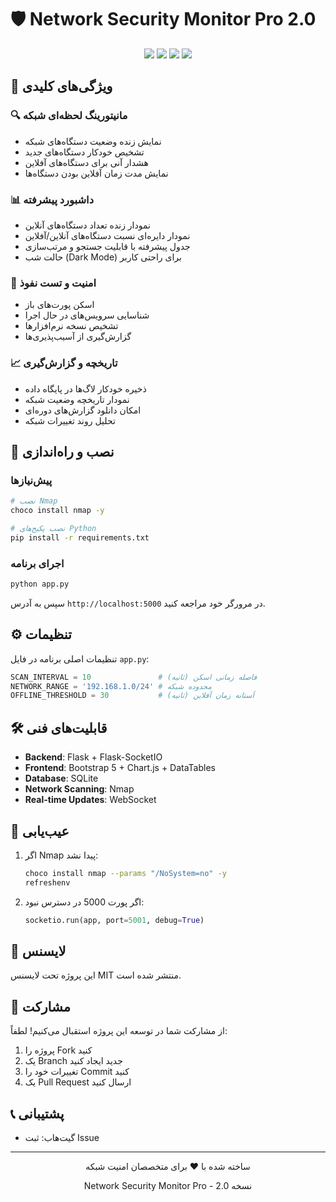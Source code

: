 # 🛡️ Network Security Monitor Pro 2.0

<div align="center">
  <img src="https://img.shields.io/badge/Python-3.8%2B-blue.svg"/>
  <img src="https://img.shields.io/badge/Flask-2.0%2B-green.svg"/>
  <img src="https://img.shields.io/badge/License-MIT-yellow.svg"/>
  <img src="https://img.shields.io/badge/Version-2.0-red.svg"/>
</div>

## 🌟 ویژگی‌های کلیدی

### 🔍 مانیتورینگ لحظه‌ای شبکه
- نمایش زنده وضعیت دستگاه‌های شبکه
- تشخیص خودکار دستگاه‌های جدید
- هشدار آنی برای دستگاه‌های آفلاین
- نمایش مدت زمان آفلاین بودن دستگاه‌ها

### 📊 داشبورد پیشرفته
- نمودار زنده تعداد دستگاه‌های آنلاین
- نمودار دایره‌ای نسبت دستگاه‌های آنلاین/آفلاین
- جدول پیشرفته با قابلیت جستجو و مرتب‌سازی
- حالت شب (Dark Mode) برای راحتی کاربر

### 🔐 امنیت و تست نفوذ
- اسکن پورت‌های باز
- شناسایی سرویس‌های در حال اجرا
- تشخیص نسخه نرم‌افزارها
- گزارش‌گیری از آسیب‌پذیری‌ها

### 📈 تاریخچه و گزارش‌گیری
- ذخیره خودکار لاگ‌ها در پایگاه داده
- نمودار تاریخچه وضعیت شبکه
- امکان دانلود گزارش‌های دوره‌ای
- تحلیل روند تغییرات شبکه

## 🚀 نصب و راه‌اندازی

### پیش‌نیازها
```bash
# نصب Nmap
choco install nmap -y

# نصب پکیج‌های Python
pip install -r requirements.txt
```

### اجرای برنامه
```bash
python app.py
```
سپس به آدرس `http://localhost:5000` در مرورگر خود مراجعه کنید.

## ⚙️ تنظیمات
تنظیمات اصلی برنامه در فایل `app.py`:
```python
SCAN_INTERVAL = 10               # فاصله زمانی اسکن (ثانیه)
NETWORK_RANGE = '192.168.1.0/24' # محدوده شبکه
OFFLINE_THRESHOLD = 30           # آستانه زمان آفلاین (ثانیه)
```

## 🛠️ قابلیت‌های فنی
- **Backend**: Flask + Flask-SocketIO
- **Frontend**: Bootstrap 5 + Chart.js + DataTables
- **Database**: SQLite
- **Network Scanning**: Nmap
- **Real-time Updates**: WebSocket

## 🔧 عیب‌یابی
1. اگر Nmap پیدا نشد:
   ```bash
   choco install nmap --params "/NoSystem=no" -y
   refreshenv
   ```

2. اگر پورت 5000 در دسترس نبود:
   ```python
   socketio.run(app, port=5001, debug=True)
   ```

## 📝 لایسنس
این پروژه تحت لایسنس MIT منتشر شده است.

## 👥 مشارکت
از مشارکت شما در توسعه این پروژه استقبال می‌کنیم! لطفاً:
1. پروژه را Fork کنید
2. یک Branch جدید ایجاد کنید
3. تغییرات خود را Commit کنید
4. یک Pull Request ارسال کنید

## 📞 پشتیبانی
- گیت‌هاب: ثبت Issue


---
<div align="center">
  <p>ساخته شده با ❤️ برای متخصصان امنیت شبکه</p>
  <p>Network Security Monitor Pro - نسخه 2.0</p>
</div>
